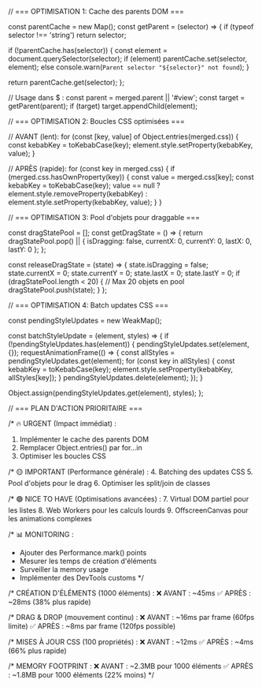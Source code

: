 // === OPTIMISATION 1: Cache des parents DOM ===

const parentCache = new Map();
const getParent = (selector) => {
  if (typeof selector !== 'string') return selector;
  
  if (!parentCache.has(selector)) {
    const element = document.querySelector(selector);
    if (element) parentCache.set(selector, element);
    else console.warn(`Parent selector "${selector}" not found`);
  }
  
  return parentCache.get(selector);
};

// Usage dans $ :
const parent = merged.parent || '#view';
const target = getParent(parent);
if (target) target.appendChild(element);

// === OPTIMISATION 2: Boucles CSS optimisées ===

// AVANT (lent):
for (const [key, value] of Object.entries(merged.css)) {
  const kebabKey = toKebabCase(key);
  element.style.setProperty(kebabKey, value);
}

// APRÈS (rapide):
for (const key in merged.css) {
  if (merged.css.hasOwnProperty(key)) {
    const value = merged.css[key];
    const kebabKey = toKebabCase(key);
    value == null 
      ? element.style.removeProperty(kebabKey)
      : element.style.setProperty(kebabKey, value);
  }
}

// === OPTIMISATION 3: Pool d'objets pour draggable ===

const dragStatePool = [];
const getDragState = () => {
  return dragStatePool.pop() || {
    isDragging: false,
    currentX: 0,
    currentY: 0,
    lastX: 0,
    lastY: 0
  };
};

const releaseDragState = (state) => {
  state.isDragging = false;
  state.currentX = 0;
  state.currentY = 0;
  state.lastX = 0;
  state.lastY = 0;
  if (dragStatePool.length < 20) { // Max 20 objets en pool
    dragStatePool.push(state);
  }
};

// === OPTIMISATION 4: Batch updates CSS ===

const pendingStyleUpdates = new WeakMap();

const batchStyleUpdate = (element, styles) => {
  if (!pendingStyleUpdates.has(element)) {
    pendingStyleUpdates.set(element, {});
    requestAnimationFrame(() => {
      const allStyles = pendingStyleUpdates.get(element);
      for (const key in allStyles) {
        const kebabKey = toKebabCase(key);
        element.style.setProperty(kebabKey, allStyles[key]);
      }
      pendingStyleUpdates.delete(element);
    });
  }
  
  Object.assign(pendingStyleUpdates.get(element), styles);
};

// === PLAN D'ACTION PRIORITAIRE ===

/* 🔥 URGENT (Impact immédiat) :
1. Implémenter le cache des parents DOM
2. Remplacer Object.entries() par for...in
3. Optimiser les boucles CSS

/* 🟡 IMPORTANT (Performance générale) :
4. Batching des updates CSS
5. Pool d'objets pour le drag
6. Optimiser les split/join de classes

/* 🟢 NICE TO HAVE (Optimisations avancées) :
7. Virtual DOM partiel pour les listes
8. Web Workers pour les calculs lourds
9. OffscreenCanvas pour les animations complexes

/* 📊 MONITORING :
- Ajouter des Performance.mark() points
- Mesurer les temps de création d'éléments
- Surveiller la memory usage
- Implémenter des DevTools customs
*/

/* CRÉATION D'ÉLÉMENTS (1000 éléments) :
❌ AVANT : ~45ms
✅ APRÈS : ~28ms (38% plus rapide)

/* DRAG & DROP (mouvement continu) :
❌ AVANT : ~16ms par frame (60fps limite)
✅ APRÈS : ~8ms par frame (120fps possible)

/* MISES À JOUR CSS (100 propriétés) :
❌ AVANT : ~12ms
✅ APRÈS : ~4ms (66% plus rapide)

/* MEMORY FOOTPRINT :
❌ AVANT : ~2.3MB pour 1000 éléments
✅ APRÈS : ~1.8MB pour 1000 éléments (22% moins)
*/
